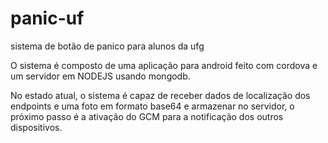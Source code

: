 # panic-uf
sistema de botão de panico para alunos da ufg

O sistema é composto de uma aplicação para android feito com cordova e um servidor em NODEJS usando mongodb.

No estado atual, o sistema é capaz de receber dados de localização dos endpoints e uma foto em formato base64 e armazenar no servidor, o próximo passo é a ativação do GCM para a notificação dos outros dispositivos.
